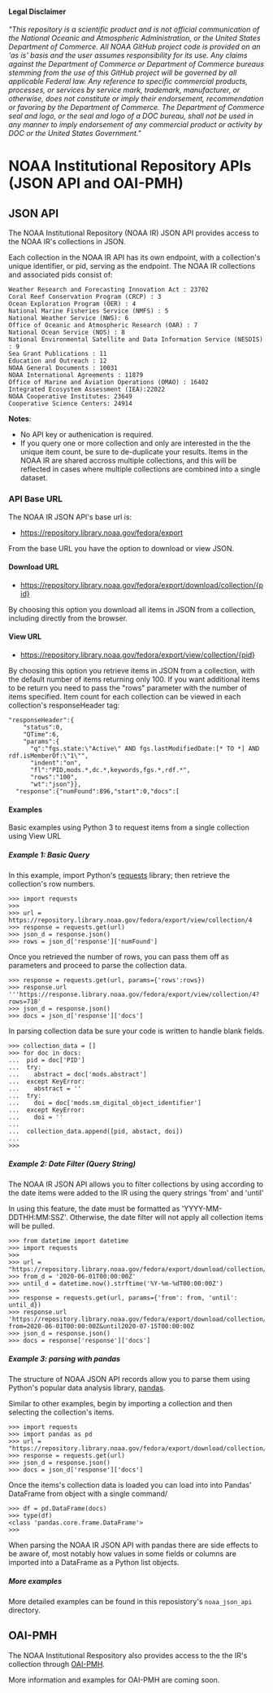 #### Legal Disclaimer

*"This repository is a scientific product and is not official communication of the National Oceanic and Atmospheric Administration, or the United States Department of Commerce. All NOAA GitHub project code is provided on an 'as is' basis and the user assumes responsibility for its use. Any claims against the Department of Commerce or Department of Commerce bureaus stemming from the use of this GitHub project will be governed by all applicable Federal law. Any reference to specific commercial products, processes, or services by service mark, trademark, manufacturer, or otherwise, does not constitute or imply their endorsement, recommendation or favoring by the Department of Commerce. The Department of Commerce seal and logo, or the seal and logo of a DOC bureau, shall not be used in any manner to imply endorsement of any commercial product or activity by DOC or the United States Government."*

# NOAA Institutional Repository APIs (JSON API and OAI-PMH)

## JSON API

The NOAA Institutional Repository (NOAA IR) JSON API provides access to the NOAA IR's collections in JSON. 

Each collection in the NOAA IR API has its own endpoint, with a collection's unique identifier, or pid, serving as the endpoint. The NOAA IR collections and associated pids consist of: 

```National Environmental Policy Act (NEPA) : 1
Weather Research and Forecasting Innovation Act : 23702
Coral Reef Conservation Program (CRCP) : 3
Ocean Exploration Program (OER) : 4
National Marine Fisheries Service (NMFS) : 5
National Weather Service (NWS): 6
Office of Oceanic and Atmospheric Research (OAR) : 7
National Ocean Service (NOS) : 8               
National Environmental Satellite and Data Information Service (NESDIS) : 9
Sea Grant Publications : 11
Education and Outreach : 12
NOAA General Documents : 10031
NOAA International Agreements : 11879
Office of Marine and Aviation Operations (OMAO) : 16402
Integrated Ecosystem Assessment (IEA):22022
NOAA Cooperative Institutes: 23649
Cooperative Science Centers: 24914
```

**Notes**:
* No API key or authenication is required.
* If you query one or more collection and only are interested in the the unique item count, be sure to de-duplicate your results. Items in the NOAA IR are shared accross multiple collections, and this will be reflected in cases where multiple collections are combined into a single dataset.  

### API Base URL

The NOAA IR JSON API's base url is: 
* https://repository.library.noaa.gov/fedora/export

From the base URL you have the option to download or view JSON.

#### Download URL

* https://repository.library.noaa.gov/fedora/export/download/collection/{pid}


By choosing this option you download all items in JSON from a collection, including directly from the browser. 

#### View URL

* https://repository.library.noaa.gov/fedora/export/view/collection/{pid}

By choosing this option you retrieve items in JSON from a collection, with the default number of items returning only 100. If you want additional items to be return you need to pass the "rows" parameter with the number of items specified. Item count for each collection can be viewed in each collection's responseHeader tag:

```
"responseHeader":{
    "status":0,
    "QTime":6,
    "params":{
      "q":"fgs.state:\"Active\" AND fgs.lastModifiedDate:[* TO *] AND rdf.isMemberOf:\"1\"",
      "indent":"on",
      "fl":"PID,mods.*,dc.*,keywords,fgs.*,rdf.*",
      "rows":"100",
      "wt":"json"}},
  "response":{"numFound":896,"start":0,"docs":[
```

#### Examples

Basic examples using Python 3 to request items from a single collection using View URL

##### Example 1: Basic Query

In this example, import Python's [requests](https://requests.readthedocs.io/en/master/) library; then retrieve the collection's row numbers.

```
>>> import requests
>>>
>>> url = https://repository.library.noaa.gov/fedora/export/view/collection/4
>>> response = requests.get(url)
>>> json_d = response.json()
>>> rows = json_d['response']['numFound']
```

Once you retrieved the number of rows, you can pass them off as parameters and proceed to parse the collection data.

```
>>> response = requests.get(url, params={'rows':rows})
>>> response.url
'''https://response.library.noaa.gov/fedora/export/view/collection/4?rows=718'
>>> json_d = response.json()
>>> docs = json_d['response']['docs']
```

In parsing collection data be sure your code is written to handle blank fields. 

```
>>> collection_data = []
>>> for doc in docs:
...  pid = doc['PID']
...  try:
...    abstract = doc['mods.abstract']
...  except KeyError:
...    abstract = ''
...  try:
...    doi = doc['mods.sm_digital_object_identifier']
...  except KeyError:
...    doi = ''  
...
...  collection_data.append([pid, abstact, doi])
...
>>>
```

##### Example 2: Date Filter (Query String) 

The NOAA IR JSON API allows you to filter collections by using according to the date items were added to the IR using the query strings 'from' and 'until' 

In using this feature, the date must be formatted as 'YYYY-MM-DDTHH:MM:SSZ'. Otherwise, the date filter will not apply all collection items will be pulled. 

```
>>> from datetime import datetime
>>> import requests
>>>
>>> url = "https://repository.library.noaa.gov/fedora/export/download/collection/4"
>>> from_d = '2020-06-01T00:00:00Z'
>>> until_d = datetime.now().strftime('%Y-%m-%dT00:00:00Z')
>>>
>>> response = requests.get(url, params={'from': from, 'until': until_d})
>>> response.url 
'https://repository.library.noaa.gov/fedora/export/download/collection/4?from=2020-06-01T00:00:00Z&until2020-07-15T00:00:00Z
>>> json_d = response.json()
>>> docs = response['response']['docs']   
```

##### Example 3: parsing with pandas

The structure of NOAA JSON API records allow you to parse them using Python's popular data analysis library, [pandas](https://pandas.pydata.org/).

Similar to other examples, begin by importing a collection and then selecting the collection's items.

```
>>> import requests
>>> import pandas as pd
>>> url = "https://repository.library.noaa.gov/fedora/export/download/collection/4"
>>> response = requests.get(url)
>>> json_d = response.json()
>>> docs = json_d['response']['docs']
```

Once the items's collection data is loaded you can load into into Pandas' DataFrame from object with a single command/

```
>>> df = pd.DataFrame(docs)
>>> type(df)
<class 'pandas.core.frame.DataFrame'>
>>>
```

When parsing the NOAA IR JSON API with pandas there are side effects to be aware of, most notably how values in some fields or columns are imported into a DataFrame as a Python list objects.

##### More examples

More detailed examples can be found in this reposistory's ```noaa_json_api``` directory. 

## OAI-PMH 

The NOAA Institutional Respository also provides access to the the IR's collection through [OAI-PMH](http://www.openarchives.org/OAI/openarchivesprotocol.html). 

More information and examples for OAI-PMH are coming soon.